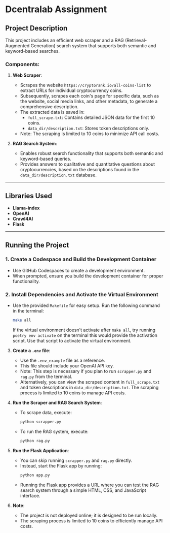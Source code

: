 # Dcentralab Assignment

## Project Description

This project includes an efficient web scraper and a RAG (Retrieval-Augmented Generation) search system that supports both semantic and keyword-based searches.

### Components:
1. **Web Scraper**:  
   - Scrapes the website `https://cryptorank.io/all-coins-list` to extract URLs for individual cryptocurrency coins.
   - Subsequently, scrapes each coin's page for specific data, such as the website, social media links, and other metadata, to generate a comprehensive description.
   - The extracted data is saved in:
     - `full_scrape.txt`: Contains detailed JSON data for the first 10 coins.
     - `data_dir/description.txt`: Stores token descriptions only.
   - Note: The scraping is limited to 10 coins to minimize API call costs.

2. **RAG Search System**:  
   - Enables robust search functionality that supports both semantic and keyword-based queries.
   - Provides answers to qualitative and quantitative questions about cryptocurrencies, based on the descriptions found in the `data_dir/description.txt` database.

---

## Libraries Used
- **Llama-index**
- **OpenAI**
- **Crawl4AI**
- **Flask**

---

## Running the Project

### 1. Create a Codespace and Build the Development Container
- Use GitHub Codespaces to create a development environment.
- When prompted, ensure you build the development container for proper functionality.

### 2. Install Dependencies and Activate the Virtual Environment
- Use the provided `Makefile` for easy setup. Run the following command in the terminal:
  ```bash
  make all
  ```
  If the virtual environment doesn't activate after `make all`, try running `poetry env activate` on the terminal
  this would provide the activation script. Use that script to activate the virtual environment.

3. **Create a `.env` file**: 
   - Use the `.env_example` file as a reference.
   - This file should include your OpenAI API key.
   - Note: This step is necessary if you plan to run `scrapper.py` and `rag.py` from the terminal. 
   - Alternatively, you can view the scraped content in `full_scrape.txt` and token descriptions in `data_dir/description.txt`. The scraping process is limited to 10 coins to manage API costs.

4. **Run the Scraper and RAG Search System**:
   - To scrape data, execute:
     ```bash
     python scrapper.py
     ```
   - To run the RAG system, execute:
     ```bash
     python rag.py
     ```

5. **Run the Flask Application**:
   - You can skip running `scrapper.py` and `rag.py` directly.
   - Instead, start the Flask app by running:
     ```bash
     python app.py
     ```
   - Running the Flask app provides a URL where you can test the RAG search system through a simple HTML, CSS, and JavaScript interface.

6. **Note**:
   - The project is not deployed online; it is designed to be run locally.
   - The scraping process is limited to 10 coins to efficiently manage API costs.
